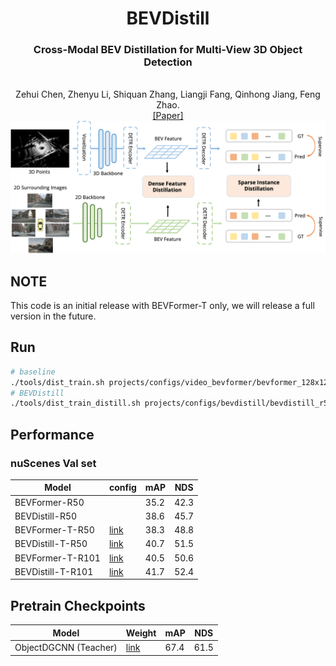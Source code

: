 <div align="center">
<h1> BEVDistill </h1>
<h3>Cross-Modal BEV Distillation for Multi-View 3D Object Detection</h3>
<br>Zehui Chen, Zhenyu Li, Shiquan Zhang, Liangji Fang, Qinhong Jiang, Feng Zhao. 
<br>

<div><a href="https://arxiv.org/pdf/2211.09386.pdf">[Paper] </a></div> 

<center>
<img src='figs/framework.png'>
</center>

</div>

## NOTE

This code is an initial release with BEVFormer-T only, we will release a full version in the future.

## Run

```bash
# baseline
./tools/dist_train.sh projects/configs/video_bevformer/bevformer_128x128_r50_2x.py 8
# BEVDistill
./tools/dist_train_distill.sh projects/configs/bevdistill/bevdistill_r50_128x128_900query_bboxrweighttop100_bevgt_mocov2_merge_r1_2x.py 8
```

## Performance

### nuScenes Val set
| Model | config | mAP | NDS |
| - | - | - | - |
| BEVFormer-R50 | | 35.2 | 42.3 |
| BEVDistill-R50 | | 38.6 | 45.7 |
| BEVFormer-T-R50 | [link](./projects/configs/video_bevformer/bevformer_128x128_r50_2x.py) | 38.3 | 48.8 |
| BEVDistill-T-R50 | [link](./projects/configs/bevdistill/bevdistill_r50_128x128_900query_bboxrweighttop100_bevgt_mocov2_merge_r1_2x.py) | 40.7 | 51.5 |
| BEVFormer-T-R101 | [link](./projects/configs/bevformer_fp16/bevformer_128x128_r101_2x_fp16.py)| 40.5 | 50.6 |
| BEVDistill-T-R101 | [link](https://github.com/zehuichen123/BEVDistill/blob/main/projects/configs/bevdistill/bevdistill_r101_128x128_900query_bboxrweighttop100_bevgt_mocov2_merge_r1_2x.py) | 41.7 | 52.4 |

## Pretrain Checkpoints

|Model | Weight| mAP | NDS|
| - | - | -| -|
| ObjectDGCNN (Teacher)| [link](https://drive.google.com/file/d/1UX8Sc4A5aAnkPkdXoVEIV_sAlLlf9h_C/view?usp=sharing) | 67.4 | 61.5 |
